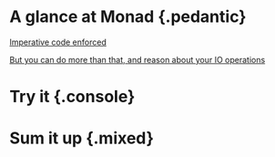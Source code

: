 # A glance at Monad {.pedantic}

[Imperative code enforced](source://Example1/parseCSV)

[But you can do more than that, and reason about your IO operations](source://Example1/parseJSON)

# Try it {.console}

# Sum it up {.mixed}

